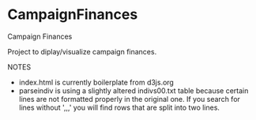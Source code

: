 CampaignFinances
================

Campaign Finances

Project to diplay/visualize campaign finances.


NOTES
- index.html is currently boilerplate from d3js.org
- parseindiv is using a slightly altered indivs00.txt table
because certain lines are not formatted properly in the original one.
If you search for lines without ',,,' you will find rows that are split
into two lines.
